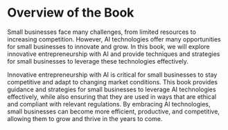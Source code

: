 Overview of the Book
=============================================

Small businesses face many challenges, from limited resources to increasing competition. However, AI technologies offer many opportunities for small businesses to innovate and grow. In this book, we will explore innovative entrepreneurship with AI and provide techniques and strategies for small businesses to leverage these technologies effectively.

Innovative entrepreneurship with AI is critical for small businesses to stay competitive and adapt to changing market conditions. This book provides guidance and strategies for small businesses to leverage AI technologies effectively, while also ensuring that they are used in ways that are ethical and compliant with relevant regulations. By embracing AI technologies, small businesses can become more efficient, productive, and competitive, allowing them to grow and thrive in the years to come.
